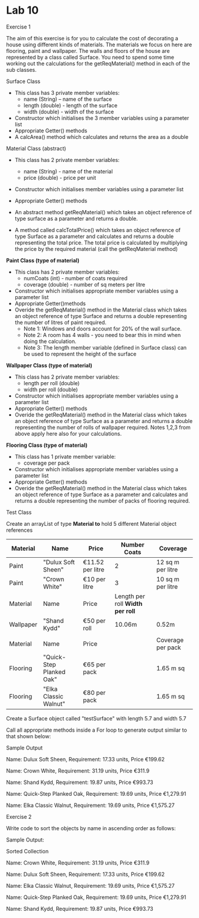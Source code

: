 # Lab 10

Exercise 1

The aim of this exercise is for you to calculate the cost of decorating a house using different kinds of materials. The materials we focus on here are flooring, paint and wallpaper. The walls and floors of the house are represented by a class called Surface. You need to spend some time working out the calculations for the getReqMaterial() method in each of the sub classes.



Surface Class

- This class has 3 private member variables:
  - name (String) – name of the surface
  - length (double) - length of the surface
  - width (double) - width of the surface
- Constructor which initialises the 3 member variables using a parameter list
- Appropriate Getter() methods
- A calcArea() method which calculates and returns the area as a double

Material Class (abstract)

- This class has 2 private member variables:
  - name (String) - name of the material
  - price (double) - price per unit

- Constructor which initialises member variables using a parameter list
- Appropriate Getter() methods
- An abstract method getReqMaterial() which takes an object reference of type surface as a parameter and returns a double.
- A method called calcTotalPrice() which takes an object reference of type Surface as a parameter and calculates and returns a double representing the total price. The total price is calculated by multiplying the price by the required material (call the getReqMaterial method)



**Paint Class (type of material)**

- This class has 2 private member variables:
  - numCoats (int) - number of coats required
  - coverage (double) - number of sq meters per litre
- Constructor which initialises appropriate member variables using a parameter list
- Appropriate Getter()methods
- Overide the getReqMaterial() method in the Material class which takes an object reference of type Surface  and returns a double representing the number of litres of paint required.
  - Note 1: Windows and doors account for 20% of the wall surface.
  - Note  2: A room has 4 walls - you need to bear this in mind when doing the calculation.
  - Note 3: The length member variable (defined in Surface class) can be used to represent the height of the surface

**Wallpaper Class (type of material)**

- This class has 2 private member variables:
  - length per roll (double)
  - width per roll (double)
- Constructor which initialises appropriate member variables using a parameter list
- Appropriate Getter() methods
- Overide the getReqMaterial() method in the Material class which takes an object reference of type Surface as a parameter and returns a double representing the number of rolls of wallpaper required. Notes 1,2,3 from above apply here also for your calculations.

**Flooring Class (type of material)**

- This class has 1 private member variable:
  - coverage per pack
- Constructor which initialises appropriate member variables using a parameter list
- Appropriate Getter() methods
- Overide the getReqMaterial() method in the Material class which takes an object reference of type Surface as a parameter and calculates and returns a double representing the number of packs of flooring required.



Test Class

Create an arrayList of type **Material to** hold 5 different Material object references



| Material | Name | Price | Number Coats | Coverage |
| --- | --- | --- | --- | --- |
| Paint | &quot;Dulux Soft Sheen&quot; | €11.52 per litre | 2 | 12 sq m per litre |
| Paint | &quot;Crown White&quot; | €10 per litre | 3 | 10 sq m per litre |
| Material | Name | Price | Length per roll **Width per roll** |   |
| Wallpaper | &quot;Shand Kydd&quot; | €50 per roll | 10.06m | 0.52m |
|   |   |   |   |   |
| Material | Name | Price |   | Coverage per pack |
| Flooring | &quot;Quick-Step Planked Oak&quot; | €65 per pack |   | 1.65 m sq |
| Flooring | &quot;Elka Classic Walnut&quot; | €80 per pack |   | 1.65 m sq |

Create a Surface object called &quot;testSurface&quot; with length 5.7 and width 5.7

Call all appropriate methods inside a For loop to generate output similar to that shown below:



Sample Output

Name: Dulux Soft Sheen, Requirement: 17.33 units, Price €199.62

Name: Crown White, Requirement: 31.19 units, Price €311.9

Name: Shand Kydd, Requirement: 19.87 units, Price €993.73

Name: Quick-Step Planked Oak, Requirement: 19.69 units, Price €1,279.91

Name: Elka Classic Walnut, Requirement: 19.69 units, Price €1,575.27

Exercise 2

Write code to sort the objects by name in ascending order as follows:

Sample Output:

Sorted Collection

Name: Crown White, Requirement: 31.19 units, Price €311.9

Name: Dulux Soft Sheen, Requirement: 17.33 units, Price €199.62

Name: Elka Classic Walnut, Requirement: 19.69 units, Price €1,575.27

Name: Quick-Step Planked Oak, Requirement: 19.69 units, Price €1,279.91

Name: Shand Kydd, Requirement: 19.87 units, Price €993.73

